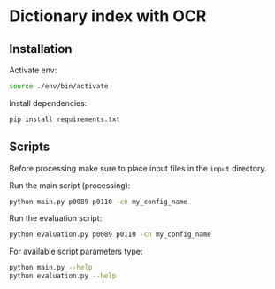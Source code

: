 # Dictionary index with OCR

## Installation

Activate env:

```sh
source ./env/bin/activate
```

Install dependencies:

```sh
pip install requirements.txt
```

## Scripts

Before processing make sure to place input files in the `input` directory.

Run the main script (processing):

```sh
python main.py p0089 p0110 -cn my_config_name
```

Run the evaluation script:

```sh
python evaluation.py p0089 p0110 -cn my_config_name
```

For available script parameters type:

```sh
python main.py --help
python evaluation.py --help
```
